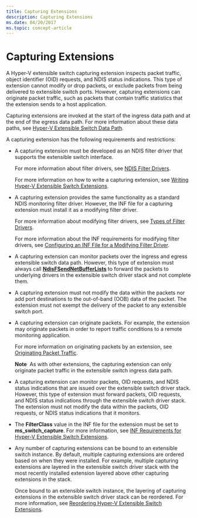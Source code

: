 ```yaml
---
title: Capturing Extensions
description: Capturing Extensions
ms.date: 04/20/2017
ms.topic: concept-article
---
```


# Capturing Extensions


A Hyper-V extensible switch capturing extension inspects packet traffic, object identifier (OID) requests, and NDIS status indications. This type of extension cannot modify or drop packets, or exclude packets from being delivered to extensible switch ports. However, capturing extensions can originate packet traffic, such as packets that contain traffic statistics that the extension sends to a host application.

Capturing extensions are invoked at the start of the ingress data path and at the end of the egress data path. For more information about these data paths, see [Hyper-V Extensible Switch Data Path](hyper-v-extensible-switch-data-path.md).

A capturing extension has the following requirements and restrictions:

-   A capturing extension must be developed as an NDIS filter driver that supports the extensible switch interface.

    For more information about filter drivers, see [NDIS Filter Drivers](./roadmap-for-developing-ndis-filter-drivers.md).

    For more information on how to write a capturing extension, see [Writing Hyper-V Extensible Switch Extensions](writing-hyper-v-extensible-switch-extensions.md).

-   A capturing extension provides the same functionality as a standard NDIS monitoring filter driver. However, the INF file for a capturing extension must install it as a modifying filter driver.

    For more information about modifying filter drivers, see [Types of Filter Drivers](types-of-filter-drivers.md).

    For more information about the INF requirements for modifying filter drivers, see [Configuring an INF File for a Modifying Filter Driver](configuring-an-inf-file-for-a-modifying-filter-driver.md).

-   A capturing extension can monitor packets over the ingress and egress extensible switch data path. However, this type of extension must always call [**NdisFSendNetBufferLists**](/windows-hardware/drivers/ddi/ndis/nf-ndis-ndisfsendnetbufferlists) to forward the packets to underlying drivers in the extensible switch driver stack and not complete them.

-   A capturing extension must not modify the data within the packets nor add port destinations to the out-of-band (OOB) data of the packet. The extension must not exempt the delivery of the packet to any extensible switch port.

-   A capturing extension can originate packets. For example, the extension may originate packets in order to report traffic conditions to a remote monitoring application.

    For more information on originating packets by an extension, see [Originating Packet Traffic](originating-packet-traffic.md).

    **Note**  As with other extensions, the capturing extension can only originate packet traffic in the extensible switch ingress data path.

     

-   A capturing extension can monitor packets, OID requests, and NDIS status indications that are issued over the extensible switch driver stack. However, this type of extension must forward packets, OID requests, and NDIS status indications through the extensible switch driver stack. The extension must not modify the data within the packets, OID requests, or NDIS status indications that it monitors.

-   The **FilterClass** value in the INF file for the extension must be set to **ms\_switch\_capture**. For more information, see [INF Requirements for Hyper-V Extensible Switch Extensions](inf-requirements-for-hyper-v-extensions.md).

-   Any number of capturing extensions can be bound to an extensible switch instance. By default, multiple capturing extensions are ordered based on when they were installed. For example, multiple capturing extensions are layered in the extensible switch driver stack with the most recently installed extension layered above other capturing extensions in the stack.

    Once bound to an extensible switch instance, the layering of capturing extensions in the extensible switch driver stack can be reordered. For more information, see [Reordering Hyper-V Extensible Switch Extensions](reordering-hyper-v-extensibility-switch-extensions.md).

 

